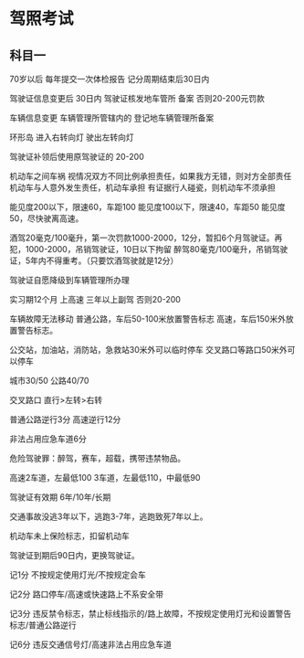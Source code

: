 # 驾照考试
## 科目一

70岁以后    每年提交一次体检报告    记分周期结束后30日内

驾驶证信息变更后  30日内  驾驶证核发地车管所    备案    否则20-200元罚款   

车辆信息变更    车辆管理所管辖内的  登记地车辆管理所备案

环形岛  进入右转向灯    驶出左转向灯

驾驶证补领后使用原驾驶证的  20-200

机动车之间车祸  视情况双方不同比例承担责任，如果我方无错，则对方全部责任  机动车与人意外发生责任，机动车承担    有证据行人碰瓷，则机动车不须承担

能见度200以下，限速60，车距100  能见度100以下，限速40，车距50   能见度50，尽快驶离高速。

酒驾20毫克/100毫升，第一次罚款1000-2000，12分，暂扣6个月驾驶证。再犯，1000-2000，吊销驾驶证，10日以下拘留  醉驾80毫克/100毫升，吊销驾驶证，5年内不得重考。（只要饮酒驾驶就是12分）

驾驶证自愿降级到车辆管理所办理

实习期12个月    上高速    三年以上副驾  否则20-200

车辆故障无法移动    普通公路，车后50-100米放置警告标志    高速，车后150米外放置警告标志。

公交站，加油站，消防站，急救站30米外可以临时停车    交叉路口等路口50米外可以停车

城市30/50   公路40/70

交叉路口    直行>左转>右转

普通公路逆行3分 高速逆行12分

非法占用应急车道6分

危险驾驶罪：醉驾，赛车，超载，携带违禁物品。

高速2车道，左最低100    3车道，左最低110，中最低90

驾驶证有效期    6年/10年/长期

交通事故没逃3年以下，逃跑3-7年，逃跑致死7年以上。

机动车未上保险标志，扣留机动车

驾驶证到期后90日内，更换驾驶证。

记1分   不按规定使用灯光/不按规定会车

记2分   路口停车/高速或快速路上不系安全带

记3分   违反禁令标志，禁止标线指示的/路上故障，不按规定使用灯光和设置警告标志/普通公路逆行

记6分   违反交通信号灯/高速非法占用应急车道